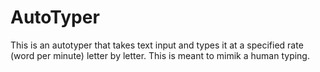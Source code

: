 # AutoTyper

This is an autotyper that takes text input and types it at a specified rate (word per minute) letter by letter. This is meant to mimik a human typing.
